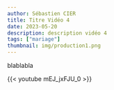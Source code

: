 ```yaml
---
author: Sébastien CIER
title: Titre Vidéo 4
date: 2023-05-20
description: description vidéo 4
tags: ["mariage"]
thumbnail: img/production1.png
---
```


blablabla


{{< youtube mEJ_jxFJU_0 >}}


